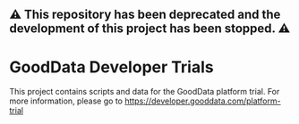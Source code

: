 ## :warning: This repository has been deprecated and the development of this project has been stopped. :warning:

# GoodData Developer Trials

This project contains scripts and data for the GoodData platform 
trial. For more information, please go
to https://developer.gooddata.com/platform-trial
